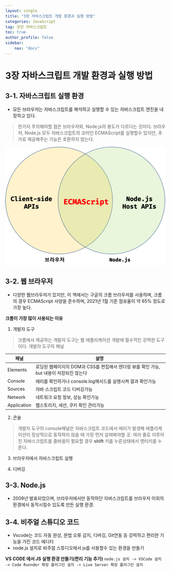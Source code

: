 ```yaml
---
layout: single
title: "3장 자바스크립트 개발 환경과 실행 방법"
categories: JavaScript
tag: 모던 자바스크립트
toc: true
author_profile: false
sidebar: 
    nav: "docs"
---
```

# 3장 자바스크립트 개발 환경과 실행 방법

## 3-1. 자바스크립트 실행 환경
- 모든 브라우저는 자바스크립트를 해석하고 실행할 수 있는 자바스크립트 엔진을 내장하고 있다. 
> 한가지 주의해야할 점은 브라우저와, Node.js의 용도가 다르다는 것이다. 
브라우저, Node.js 모두 자바스크립트의 코어인 ECMAScript를 실행할수 있지만, 추가로 제공해주는 기능은 호환하지 않는다.

<p align ="cnenter"><img src ="https://github.com/jindream6128/jindream6128.github.io/blob/main/_images/%EB%B8%8C%EB%9D%BC%EC%9A%B0%EC%A0%80node.jpg?raw=true"></p>

## 3-2. 웹 브라우저
- 다양한 웹브라우저가 있지만, 이 책에서는 구글의 크롬 브라우저를 사용하며, 크롬의 경우 ECMAScript 사양을 준수하며, 2021년 1월 기준 점유율이 약 65% 정도로 가장 높다. 

**크롬이 가장 많이 사용되는 이유**
1. 개발자 도구
> 크롬에서 제공하는 개발자 도구는 웹 애플리케이션 개발에 필수적인 강력한 도구 이다.
> 개발자 도구의 패널

| 패널 | 설명 |
|----|---|
| Elements | 로딩된 웹페이지의 DOM과 CSS를 편집해서 렌더링 뷰를 확인 가능, but 내용이 저장되진 않는다 |
| Console | 에러를 확인하거나 console.log메서드를 실행시켜 결과 확인가능 |
| Sources | 자바 스크립트 코드 디버깅가능 |
| Network | 네트워크 요청 정보, 성능 확인가능 |
| Application | 웹스토리지, 세션, 쿠키 확인 관리가능 |

2. 콘솔
> 개발자 도구의 console패널은 자바스크립트 코드에서 에러가 발생해 애플리케이션이 정상적으로 동작하지 않을 때 가장 먼저 살펴봐야할 곳. 
> 여러 줄로 이루어진 자바스크립트를 줄바꿈이 필요할 경우 **shift** 키를 누른상태에서 엔터키를 누른다.

3. 브라우저에서 자바스크립트 실행

4. 디버깅

## 3-3. Node.js

- 2009년 발표되었으며, 브라우저에서만 동작하던 자바스크립트를 브라우저 이외의 환경에서 동작시킬수 있도록 만든 실행 환경.

## 3-4. 비주얼 스튜디오 코드 

- Vscode는 코드 자동 완성, 문법 오류 감지, 디버깅, Git연동 등 강력하고 편리한 기능을 가진 코드 에디터 
- node.js 설치로 비주얼 스튜디오에서 js를 사용할수 있는 환경을 만들기

**VS CODE 에서 JS 실행 환경 만들기(편리 기능 추가)**
`node.js 설치 -> VSCode 설치 -> Code Runnder 확장 플러그인 설치 -> Live Server 확장 플러그인 설치`